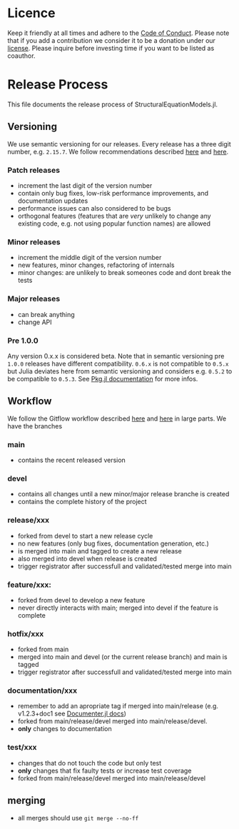 # Licence

Keep it	friendly at all times and adhere to the [Code of Conduct](CODE_OF_CONDUCT.md).
Please note that if you add a contribution we consider it to be a donation under our [license](LICENSE).
Please inquire before investing time if you want to be listed as coauthor.

# Release Process

This file documents the release process of StructuralEquationModels.jl.

## Versioning

We use semantic versioning for our releases. Every release has a three digit number, e.g. `2.15.7`. We follow recommendations described [here](https://julialang.org/blog/2019/08/release-process/) and [here](https://pkgdocs.julialang.org/v1/compatibility/).

### Patch releases

- increment the last digit of the version number
- contain only bug fixes, low-risk performance improvements, and documentation updates
- performance issues can also considered to be bugs
- orthogonal features (features that are *very* unlikely to change any existing code, e.g. not using popular function names) are allowed

### Minor releases

- increment the middle digit of the version number
- new features, minor changes, refactoring of internals
- minor changes: are unlikely to break someones code and dont break the tests

### Major releases

- can break anything
- change API

### Pre 1.0.0

Any version 0.x.x is considered beta.
Note that in semantic versioning pre `1.0.0` releases have different compatibility.
`0.6.x` is not compatible to `0.5.x` but Julia deviates here from semantic versioning and considers e.g. `0.5.2` to be compatible to `0.5.3`.
See [Pkg.jl documentation](https://pkgdocs.julialang.org/v1/compatibility/#compat-pre-1.0) for more infos.

## Workflow
We follow the Gitflow workflow described [here](https://www.atlassian.com/git/tutorials/comparing-workflows/gitflow-workflow) and [here](https://nvie.com/posts/a-successful-git-branching-model/) in large parts. We have the branches

### main
- contains the recent released version

### devel
- contains all changes until a new minor/major release branche is created
- contains the complete history of the project

### release/xxx
- forked from devel to start a new release cycle
- no new features (only bug fixes, documentation generation, etc.)
- is merged into main and tagged to create a new release
- also merged into devel when release is created
- trigger registrator after successfull and validated/tested merge into main

### feature/xxx: 
- forked from devel to develop a new feature
- never directly interacts with main; merged into devel if the feature is complete

### hotfix/xxx
- forked from main
- merged into main and devel (or the current release branch) and main is tagged
- trigger registrator after successfull and validated/tested merge into main


### documentation/xxx
- remember to add an apropriate tag if merged into main/release (e.g. v1.2.3+doc1 see [Documenter.jl docs](http://mortenpi.eu/Documenter.jl/dev/man/hosting/#Documentation-Versions))
- forked from main/release/devel merged into main/release/devel.
- **only** changes to documentation

### test/xxx
- changes that do not touch the code but only test
- **only** changes that fix faulty tests or increase test coverage
- forked from main/release/devel merged into main/release/devel

## merging
- all merges should use `git merge --no-ff`
